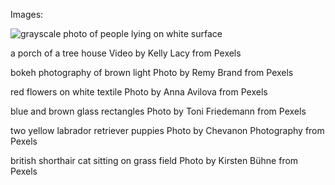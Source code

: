 Images:

![grayscale photo of people lying on white surface](/images/pexels-filippe-gomes-2092872.jpg 'Photo by Fillipe Gomes from Pexels')

a porch of a tree house
Video by Kelly Lacy from Pexels

bokeh photography of brown light
Photo by Remy Brand from Pexels

red flowers on white textile
Photo by Anna Avilova from Pexels

blue and brown glass rectangles
Photo by Toni Friedemann from Pexels

two yellow labrador retriever puppies
Photo by Chevanon Photography from Pexels

british shorthair cat sitting on grass field
Photo by Kirsten Bühne from Pexels
